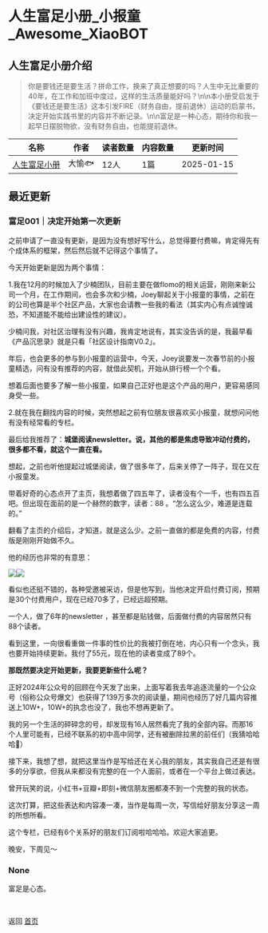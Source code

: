 # 人生富足小册_小报童_Awesome_XiaoBOT

## 人生富足小册介绍
> 你是要钱还是要生活？拼命工作，换来了真正想要的吗？人生中无比重要的40年，在工作和加班中度过，这样的生活质量能好吗？\n\n本小册受启发于《要钱还是要生活》这本引发FIRE（财务自由，提前退休）运动的启蒙书，决定开始实践书里的内容并不断记录。\n\n富足是一种心态，期待你和我一起早日摆脱物欲，没有财务自由，也能提前退休。  
  


|名称|作者|读者数量|内容数量|更新时间|
|---|---|---|---|---|
|[人生富足小册](https://xiaobot.net/p/fuzuxiaoce?refer=0b133df9-27dc-423b-8101-639049001c13)|大愉🐟|12人|1篇|2025-01-15|

## 最近更新
### 富足001｜决定开始第一次更新

之前申请了一直没有更新，是因为没有想好写什么，总觉得要付费嘛，肯定得先有个成体系的框架，然后然后就不记得这个事情了。

今天开始更新是因为两个事情：

1.我在12月的时候加入了少楠团队，目前主要在做flomo的相关运营，刚刚来新公司一个月，在工作期间，也会多次和少楠，Joey聊起关于小报童的事情，之前在的公司也算是半个社区产品，大家也会请教一些我的看法（其实内心有点诚惶诚恐，不知道能不能给出建设性的建议）。

少楠问我，对社区治理有没有兴趣，我肯定地说有，其实没告诉的是，我最早看《产品沉思录》就是只看「社区设计指南V0.2」。

年后，也会更多的参与到小报童的运营中，今天，Joey说要发一次春节前的小报童精选，问有没有推荐的内容，就借此契机，开始从排行榜一个个看。

想着后面也要多了解一些小报童，如果自己正好也是这个产品的用户，更容易感同身受一些。

2.就在我在翻找内容的时候，突然想起之前有位朋友很喜欢买小报童，就想问问他有没有经常看的专栏。

最后给我推荐了：**城堡阅读newsletter。说，其他的都是焦虑导致冲动付费的，很多都不看，就这个一直在看。**

想起，之前也听他提起过城堡阅读，做了很多年了，后来关停了一阵子，现在又在小报童发。

带着好奇的心态点开了主页，我想着做了四五年了，读者没有个一千，也有四五百吧。但出现在面前的是一个赫然的数字，读者：88 。“怎么这么少，难道是连载的。”

翻看了主页的介绍后，才知道，就是这么少。之前一直做的都是免费的内容，付费版是刚刚开始做不久。

他的经历也非常的有意思：

![](https://static.xiaobot.net/file/2025-01-15/13509/fa0498ad28a21251614de62cde3fe3a4.jpeg)![](https://static.xiaobot.net/file/2025-01-15/13509/8f95d18e8f9c45f358ed7e7b154b12e1.jpeg)

看似也还挺不错的，各种受邀被采访，但是他写到，当他决定开启付费订阅，预期是30个付费用户，现在已经70多了，已经远超预期。

一个人，做了6年的newsletter ，甚至都是贴钱做，后面做付费的内容居然只有88个读者。

看到这里，一向很看重做一件事的性价比的我被打倒在地，内心只有一个念头，我也要开始持续更新。我付了55元，现在他的读者变成了89个。

**那既然要决定开始更新，我要更新些什么呢？**

正好2024年公众号的回顾在今天发了出来，上面写着我去年追逐流量的一个公众号（俗称公众号爆文）也获得了139万多次的阅读量，期间也经历了好几篇内容推送上10W+，10W+的执念也没了，我也不想再更新了。

我的另一个生活的碎碎念的号，却发现有16人居然看完了我的全部内容。而那16个人里可能有，已经不联系的初中高中同学，还有被删除拉黑的前任们（我猜哈哈哈🤣）

接下来，我想了想，就把这里当作是写给还在关心我的朋友，其实我自己还是有很多的分享欲，但我从来都没有完整的在一个人面前，或者在一个平台上做过表达。

曾开玩笑的说，小红书+豆瓣+即刻+微信朋友圈都凑不到一个完整的我的状态。

这次打算，把这些表达和内容凑一凑，当作是每周一次，写信给好朋友分享这一周的所想所看。

这个专栏，已经有6个关系好的朋友们订阅啦哈哈哈。欢迎大家追更。

晚安，下周见～

### None

富足是心态。


<a href="https://github.com/Reno9527/awesome-xiaobot" style="color: white; text-decoration: none;">awesome-xiaobot</a>

返回 [首页](../README.md)
